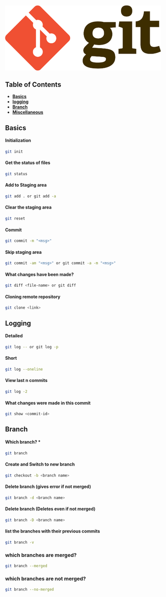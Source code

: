 ![git logo](./git.png)
## Table of Contents

- [**Basics**](#basics)
- [**logging**](#logging)
- [**Branch**](#branch)
- [**Miscellaneous**](#miscellaneous)
## Basics

#### Initialization
```bash
git init
```

#### Get the status of files
```bash
git status 
```
#### Add to Staging area

```bash
git add . or git add -a 
```
#### Clear the staging area
```bash
git reset
```

#### Commit 
```bash
git commit -m "<msg>"
```

#### Skip staging area 
```bash
git commit -am "<msg>" or git commit -a -m "<msg>"
```

#### What changes have been made?
```bash
git diff <file-name> or git diff 
```

#### Cloning remote repository 
```bash
git clone <link>
```

## Logging 

#### Detailed 
```bash
git log -- or git log -p
```

#### Short 
```bash
git log --oneline
```
#### View last n commits 
```bash
git log -2
```
#### What changes were made in this commit
```bash
git show <commit-id>
```

## Branch

#### Which branch? *
```bash
git branch 
```

#### Create and Switch to new branch 
```bash
git checkout -b <branch name>
```

#### Delete branch (gives error if not merged)
```bash
git branch -d <branch name>
```

#### Delete branch (Deletes even if not merged)
```bash
git branch -D <branch name>
```
#### list the branches with their previous commits 
```bash
git branch -v
```
### which branches are merged?
```bash
git branch --merged 
```

### which branches are not merged?
```bash 
git branch --no-merged 
```
